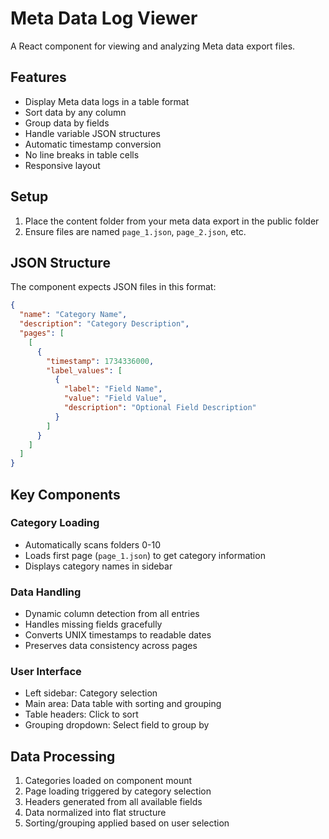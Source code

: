 # Meta Data Log Viewer

A React component for viewing and analyzing Meta data export files.

## Features

- Display Meta data logs in a table format
- Sort data by any column
- Group data by fields
- Handle variable JSON structures
- Automatic timestamp conversion
- No line breaks in table cells
- Responsive layout

## Setup

1. Place the content folder from your meta data export in the public folder
2. Ensure files are named `page_1.json`, `page_2.json`, etc.

## JSON Structure

The component expects JSON files in this format:

```json
{
  "name": "Category Name",
  "description": "Category Description",
  "pages": [
    [
      {
        "timestamp": 1734336000,
        "label_values": [
          {
            "label": "Field Name",
            "value": "Field Value",
            "description": "Optional Field Description"
          }
        ]
      }
    ]
  ]
}
```

## Key Components

### Category Loading
- Automatically scans folders 0-10
- Loads first page (`page_1.json`) to get category information
- Displays category names in sidebar

### Data Handling
- Dynamic column detection from all entries
- Handles missing fields gracefully
- Converts UNIX timestamps to readable dates
- Preserves data consistency across pages

### User Interface
- Left sidebar: Category selection
- Main area: Data table with sorting and grouping
- Table headers: Click to sort
- Grouping dropdown: Select field to group by

## Data Processing

1. Categories loaded on component mount
2. Page loading triggered by category selection
3. Headers generated from all available fields
4. Data normalized into flat structure
5. Sorting/grouping applied based on user selection